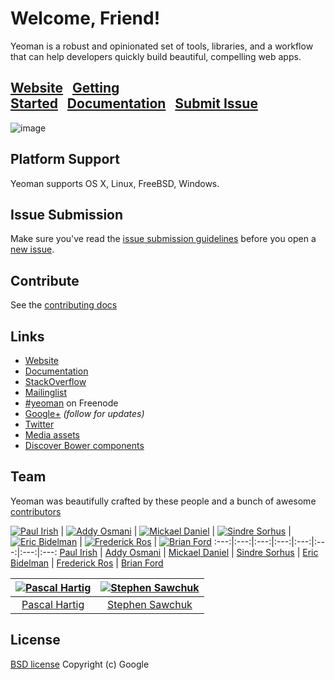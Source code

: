 # Welcome, Friend!

Yeoman is a robust and opinionated set of tools, libraries, and a workflow that can help developers quickly build beautiful, compelling web apps.

## [Website](http://yeoman.io)&nbsp;&nbsp;&nbsp;[Getting Started](http://yeoman.io/gettingstarted.html)&nbsp;&nbsp;&nbsp;[Documentation](https://github.com/yeoman/yeoman/wiki)&nbsp;&nbsp;&nbsp;[Submit Issue](https://github.com/yeoman/yeoman#issue-submission)

![image](http://yeoman.io/media/yeoman-masthead.png)


## Platform Support

Yeoman supports OS X, Linux, FreeBSD, Windows.


## Issue Submission

Make sure you've read the [issue submission guidelines](https://github.com/yeoman/yeoman/blob/master/contributing.md#issue-submission) before you open a [new issue](https://github.com/yeoman/yeoman/issues/new).


## Contribute

See the [contributing docs](https://github.com/yeoman/yeoman/blob/master/contributing.md)


## Links

- [Website](http://yeoman.io)
- [Documentation](https://github.com/yeoman/yeoman/wiki)
- [StackOverflow](http://stackoverflow.com/questions/tagged/yeoman)
- [Mailinglist](https://groups.google.com/forum/#!forum/yeoman-dev)
- [\#yeoman](http://webchat.freenode.net/?channels=yeoman) on Freenode
- [Google+](https://plus.google.com/101063139999404044459/posts) *(follow for updates)*
- [Twitter](https://twitter.com/yeoman)
- [Media assets](https://github.com/yeoman/yeoman.io/tree/gh-pages/media)
- [Discover Bower components](http://sindresorhus.com/bower-components/)


## Team

Yeoman was beautifully crafted by these people and a bunch of awesome [contributors](https://github.com/yeoman/yeoman/graphs/contributors)


[![Paul Irish](http://gravatar.com/avatar/ffe68d6f71b225f7661d33f2a8908281?s=70)](http://paulirish.com) | [![Addy Osmani](http://gravatar.com/avatar/96270e4c3e5e9806cf7245475c00b275?s=70)](http://addyosmani.com) |  [![Mickael Daniel](http://gravatar.com/avatar/a23615915f0baf096b94cc9df93fc327?s=70)](https://github.com/mklabs) | [![Sindre Sorhus](http://gravatar.com/avatar/d36a92237c75c5337c17b60d90686bf9?s=70)](http://sindresorhus.com) | [![Eric Bidelman](http://gravatar.com/avatar/e7948aac7c52b26470be80311873a398?s=70)](http://ericbidelman.com) | [![Frederick Ros](http://gravatar.com/avatar/4605de69c4c3af3f48b8e829206cd4c2?s=70)](https://github.com/sleeper) | [![Brian Ford](http://gravatar.com/avatar/721cc7667947af96cc416729fc497107?s=70)](http://briantford.com)
:---:|:---:|:---:|:---:|:---:|:---:|:---:|:---:
[Paul Irish](http://paulirish.com) | [Addy Osmani](http://addyosmani.com) | [Mickael Daniel](https://github.com/mklabs) | [Sindre Sorhus](http://sindresorhus.com) | [Eric Bidelman](http://ericbidelman.com) | [Frederick Ros](https://github.com/sleeper) | [Brian Ford](http://briantford.com)

[![Pascal Hartig](http://gravatar.com/avatar/be451fcdbf0e5ff07f23ed16cb5c90a3?s=70)](http://passy.me) | [![Stephen Sawchuk](http://gravatar.com/avatar/098cfe2d360e77c3229f2cd5298354c4?s=70)](http://github.com/stephenplusplus)
:---:|:---:
[Pascal Hartig](http://passy.me) | [Stephen Sawchuk](http://github.com/stephenplusplus)


## License

[BSD license](http://opensource.org/licenses/bsd-license.php)
Copyright (c) Google
